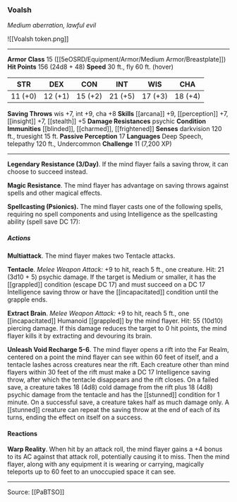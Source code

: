 ### Voalsh
_Medium aberration, lawful evil_

![[Voalsh token.png]]


---

**Armor Class** 15 ([[5eOSRD/Equipment/Armor/Medium Armor/Breastplate]])
**Hit Points** 156 (24d8 + 48)
**Speed** 30 ft., fly 60 ft. (hover)

| STR     | DEX     | CON     | INT     | WIS     | CHA     |
|---------|---------|---------|---------|---------|---------|
| 11 (+0) | 12 (+1) | 15 (+2) | 21 (+5) | 17 (+3) | 18 (+4) |

**Saving Throws** wis +7, int +9, cha +8
**Skills** [[arcana]] +9, [[perception]] +7, [[insight]] +7, [[stealth]] +5
**Damage Resistances** psychic
**Condition Immunities** [[blinded]], [[charmed]], [[frightened]]
**Senses** darkvision 120 ft., truesight 15 ft.
**Passive Perception** 17
**Languages** Deep Speech, telepathy 120 ft., Undercommon
**Challenge** 11 (7,200 XP)

---

**Legendary Resistance (3/Day)**. If the mind flayer fails a saving throw, it can choose to succeed instead.

**Magic Resistance**. The mind flayer has advantage on saving throws against spells and other magical effects.

**Spellcasting (Psionics).** The mind flayer casts one of the following spells, requiring no spell components and using Intelligence as the spellcasting ability (spell save DC 17):

##### Actions
**Multiattack**. The mind flayer makes two Tentacle attacks.

**Tentacle**. _Melee Weapon Attack:_ +9 to hit, reach 5 ft., one creature. Hit: 21 (3d10 + 5) psychic damage. If the target is Medium or smaller, it has the [[grappled]] condition (escape DC 17) and must succeed on a DC 17 Intelligence saving throw or have the [[incapacitated]] condition until the grapple ends.

**Extract Brain**. _Melee Weapon Attack:_ +9 to hit, reach 5 ft., one [[incapacitated]] Humanoid [[grappled]] by the mind flayer. Hit: 55 (10d10) piercing damage. If this damage reduces the target to 0 hit points, the mind flayer kills it by extracting and devouring its brain.

**Unleash Void Recharge 5-6**. The mind flayer opens a rift into the Far Realm, centered on a point the mind flayer can see within 60 feet of itself, and a tentacle lashes across creatures near the rift. Each creature other than mind flayers within 30 feet of the rift must make a DC 17 Intelligence saving throw, after which the tentacle disappears and the rift closes. On a failed save, a creature takes 18 (4d8) cold damage from the rift plus 18 (4d8) psychic damage from the tentacle and has the [[stunned]] condition for 1 minute. On a successful save, a creature takes half as much damage only. A [[stunned]] creature can repeat the saving throw at the end of each of its turns, ending the effect on itself on a success.

#### Reactions
**Warp Reality**. When hit by an attack roll, the mind flayer gains a +4 bonus to its AC against that attack roll, potentially causing it to miss. Then the mind flayer, along with any equipment it is wearing or carrying, magically teleports up to 60 feet to an unoccupied space it can see.


---

Source: [[PaBTSO]]